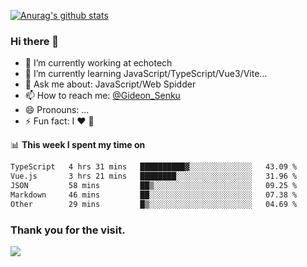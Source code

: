 [![Anurag's github stats](https://github-readme-stats.vercel.app/api?username=gideonsenku)](https://github.com/anuraghazra/github-readme-stats)
### Hi there 👋
- 🔭 I’m currently working at echotech
- 🌱 I’m currently learning JavaScript/TypeScript/Vue3/Vite...
- 💬 Ask me about: JavaScript/Web Spidder 
- 📫 How to reach me: [@Gideon_Senku](https://t.me/Gideon_Senku)
- 😄 Pronouns: ...
- ⚡ Fun fact: I ❤️ 🎵

📊 **This week I spent my time on**
<!--START_SECTION:waka-->

```txt
TypeScript   4 hrs 31 mins   ██████████▓░░░░░░░░░░░░░░   43.09 %
Vue.js       3 hrs 21 mins   ████████░░░░░░░░░░░░░░░░░   31.96 %
JSON         58 mins         ██▒░░░░░░░░░░░░░░░░░░░░░░   09.25 %
Markdown     46 mins         ██░░░░░░░░░░░░░░░░░░░░░░░   07.38 %
Other        29 mins         █▒░░░░░░░░░░░░░░░░░░░░░░░   04.69 %
```

<!--END_SECTION:waka-->


### Thank you for the visit.
![](http://profile-counter.glitch.me/gideonsenku/count.svg)
<!--
**GideonSenku/GideonSenku** is a ✨ _special_ ✨ repository because its `README.md` (this file) appears on your GitHub profile.

Here are some ideas to get you started:

- 🔭 I’m currently working on ...
- 🌱 I’m currently learning ...
- 👯 I’m looking to collaborate on ...
- 🤔 I’m looking for help with ...
- 💬 Ask me about ...
- 📫 How to reach me: ...
- 😄 Pronouns: ...
- ⚡ Fun fact: ...
-->
